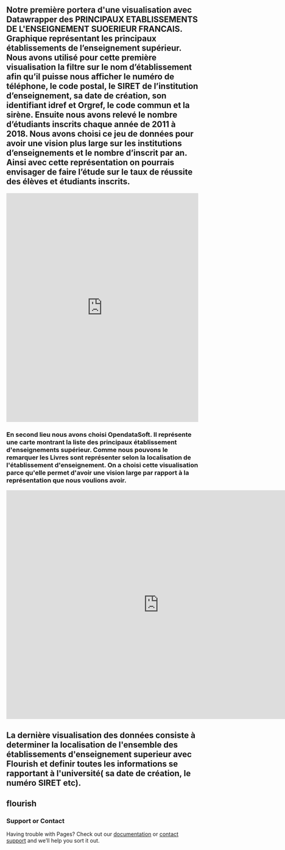 ## Notre première portera d'une visualisation avec Datawrapper des PRINCIPAUX ETABLISSEMENTS DE L'ENSEIGNEMENT SUOERIEUR FRANCAIS. Graphique représentant les principaux établissements de l’enseignement supérieur. Nous avons utilisé pour cette première visualisation la filtre sur le nom d’établissement afin qu’il puisse nous afficher le numéro de téléphone, le code postal, le SIRET de l’institution d’enseignement, sa date de création, son identifiant idref et Orgref, le code commun et la sirène. Ensuite nous avons relevé le nombre d’étudiants inscrits chaque année de 2011 à 2018. Nous avons choisi ce jeu de données pour avoir une vision plus large sur les institutions d’enseignements et le nombre d’inscrit par an. Ainsi avec cette représentation on pourrais envisager de faire l’étude sur le taux de réussite des élèves et étudiants inscrits.
<iframe title=" Principaux établissement de l'enseignement supérieur" aria-label="Interactive area chart" id="datawrapper-chart-ymLDY" src="https://datawrapper.dwcdn.net/ymLDY/1/" scrolling="no" frameborder="0" style="width: 0; min-width: 100% !important; border: none;" height="600"></iframe><script type="text/javascript">!function(){"use strict";window.addEventListener("message",(function(a){if(void 0!==a.data["datawrapper-height"])for(var e in a.data["datawrapper-height"]){var t=document.getElementById("datawrapper-chart-"+e)||document.querySelector("iframe[src*='"+e+"']");t&&(t.style.height=a.data["datawrapper-height"][e]+"px")}}))}();
</script>

### En second lieu nous avons choisi OpendataSoft. Il représente une carte montrant la liste des principaux établissement d'enseignements supérieur. Comme nous pouvons le remarquer les Livres sont représenter selon la localisation de l'établissement d'enseignement. On a choisi cette visualisation parce qu'elle permet d'avoir une vision large par rapport à la représentation que nous voulions avoir.
<iframe frameborder="0" width="800" height="600" src="https://data.opendatasoft.com/map/embed/etablissement_enseignement_superieur/?&static=false&scrollWheelZoom=false"></iframe>

## La dernière visualisation des données consiste à determiner la localisation de l'ensemble des établissements d'enseignement superieur avec Flourish et definir toutes les informations se rapportant à l'université( sa date de création, le numéro SIRET etc).

<div class="flourish-embed flourish-hierarchy » data-src="visualisation/5154227"><script src="https://public.flourish.studio/resources/embed.js"></script></div>



















## flourish
### Support or Contact

Having trouble with Pages? Check out our [documentation](https://docs.github.com/categories/github-pages-basics/) or [contact support](https://support.github.com/contact) and we’ll help you sort it out.
